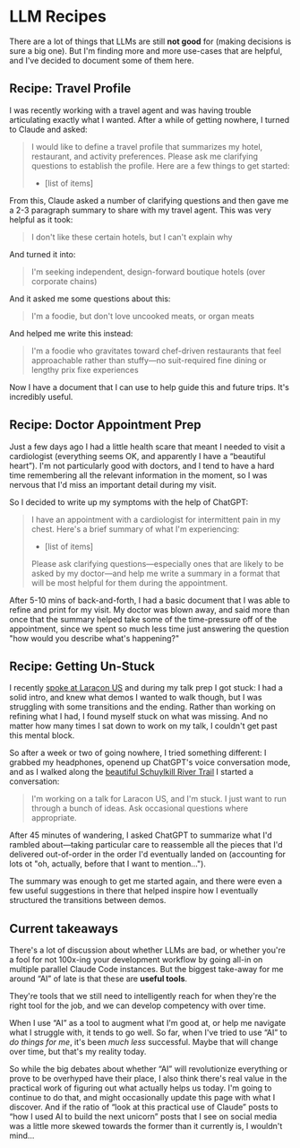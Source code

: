 # LLM Recipes

There are a lot of things that LLMs are still **not good** for (making decisions is sure a big one). But I'm finding more and more use-cases that are helpful, and I've decided to document some of them here.

## Recipe: Travel Profile

I was recently working with a travel agent and was having trouble articulating exactly what I wanted. After a while of getting nowhere, I turned to Claude and asked:

> I would like to define a travel profile that summarizes my hotel, restaurant, and activity preferences.
> Please ask me clarifying questions to establish the profile. Here are a few things to get started:
> 
> - [list of items]

From this, Claude asked a number of clarifying questions and then gave me a 2-3 paragraph summary to share with my travel agent. This was very helpful as it took:

> I don't like these certain hotels, but I can't explain why

And turned it into:

> I'm seeking independent, design-forward boutique hotels (over corporate chains)

And it asked me some questions about this:

> I'm a foodie, but don't love uncooked meats, or organ meats

And helped me write this instead:

> I'm a foodie who gravitates toward chef-driven restaurants that feel approachable rather than stuffy—no suit-required fine dining or lengthy prix fixe experiences

Now I have a document that I can use to help guide this and future trips. It's incredibly useful.

## Recipe: Doctor Appointment Prep

Just a few days ago I had a little health scare that meant I needed to visit a cardiologist (everything seems OK, and apparently I have a “beautiful heart”). I'm not particularly good with doctors, and I tend to have a hard time remembering all the relevant information in the moment, so I was nervous that I'd miss an important detail during my visit.

So I decided to write up my symptoms with the help of ChatGPT:

> I have an appointment with a cardiologist for intermittent pain in my chest. Here's a brief summary of what I'm experiencing:
> 
> - [list of items]
> 
> Please ask clarifying questions—especially ones that are likely to be asked by my doctor—and help me write a summary in a format that will be most helpful for them during the appointment.

After 5-10 mins of back-and-forth, I had a basic document that I was able to refine and print for my visit. My doctor was blown away, and said more than once that the summary helped take some of the time-pressure off of the appointment, since we spent so much less time just answering the question "how would you describe what's happening?"

## Recipe: Getting Un-Stuck

I recently [spoke at Laracon US](https://youtu.be/qLC04_BPQTY?si=mgwi5MkBpVX4w85v) and during my talk prep I got stuck: I had a solid intro, and knew what demos I wanted to walk though, but I was struggling with some transitions and the ending. Rather than working on refining what I had, I found myself stuck on what was missing. And no matter how many times I sat down to work on my talk, I couldn't get past this mental block.

So after a week or two of going nowhere, I tried something different: I grabbed my headphones, openend up ChatGPT's voice conversation mode, and as I walked along the [beautiful Schuylkill River Trail](https://www.schuylkillbanks.org/) I started a conversation:

> I'm working on a talk for Laracon US, and I'm stuck. I just want to run through a bunch of ideas. Ask occasional questions where appropriate.

After 45 minutes of wandering, I asked ChatGPT to summarize what I'd rambled about—taking particular care to reassemble all the pieces that I'd delivered out-of-order in the order I'd eventually landed on (accounting for lots ot "oh, actually, before that I want to mention…").

The summary was enough to get me started again, and there were even a few useful suggestions in there that helped inspire how I eventually structured the transitions between demos.

## Current takeaways

There's a lot of discussion about whether LLMs are bad, or whether you're a fool for not 100x-ing your development workflow by going all-in on multiple parallel Claude Code instances. But the biggest take-away for me around “AI” of late is that these are **useful tools**.

They're tools that we still need to intelligently reach for when they're the right tool for the job, and we can develop competency with over time.

When I use “AI” as a tool to augment what I'm good at, or help me navigate what I struggle with, it tends to go well. So far, when I've tried to use “AI” to _do things for me_, it's been _much less_ successful. Maybe that will change over time, but that's my reality today.

So while the big debates about whether “AI” will revolutionize everything or prove to be overhyped have their place, I also think there's real value in the practical work of figuring out what actually helps us today. I'm going to continue to do that, and might occasionally update this page with what I discover. And if the ratio of “look at this practical use of Claude” posts to “how I used AI to build the next unicorn” posts that I see on social media was a little more skewed towards the former than it currently is, I wouldn't mind… 
